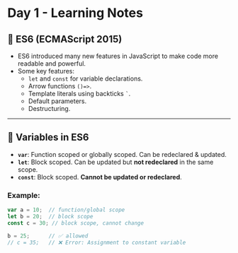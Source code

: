 # Day 1 - Learning Notes

## 🌟 ES6 (ECMAScript 2015)
- ES6 introduced many new features in JavaScript to make code more readable and powerful.
- Some key features:
  - `let` and `const` for variable declarations.
  - Arrow functions `()=>`.
  - Template literals using backticks `` ` ``.
  - Default parameters.
  - Destructuring.

---

## 🔹 Variables in ES6
- **`var`**: Function scoped or globally scoped. Can be redeclared & updated.  
- **`let`**: Block scoped. Can be updated but **not redeclared** in the same scope.  
- **`const`**: Block scoped. **Cannot be updated or redeclared**.  

### Example:
```javascript
var a = 10;  // function/global scope
let b = 20;  // block scope
const c = 30; // block scope, cannot change

b = 25;      // ✅ allowed
// c = 35;   // ❌ Error: Assignment to constant variable
